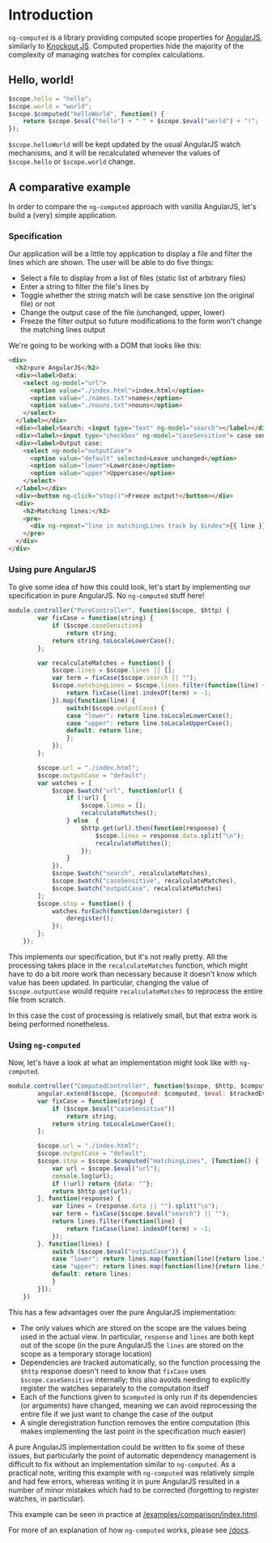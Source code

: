 # Introduction

`ng-computed` is a library providing computed scope properties for
[AngularJS][1], similarly to [Knockout JS][2]. Computed properties
hide the majority of the complexity of managing watches for complex
calculations.

[1]: http://angularjs.org/
[2]: http://knockoutjs.com/

## Hello, world!

```javascript
$scope.hello = "hello";
$scope.world = "world";
$scope.$computed("helloWorld", function() {
    return $scope.$eval("hello") + " " + $scope.$eval("world") + "!";
});
```

`$scope.helloWorld` will be kept updated by the usual AngularJS watch
mechanisms, and it will be recalculated whenever the values of
`$scope.hello` or `$scope.world` change.


## A comparative example

In order to compare the `ng-computed` approach with vanilla AngularJS,
let's build a (very) simple application.

### Specification

Our application will be a little toy application to display a file and
filter the lines which are shown. The user will be able to do five
things:

* Select a file to display from a list of files (static list of
  arbitrary files)
* Enter a string to filter the file's lines by
* Toggle whether the string match will be case sensitive (on the
  original file) or not
* Change the output case of the file (unchanged, upper, lower)
* Freeze the filter output so future modifications to the form won't
  change the matching lines output

We're going to be working with a DOM that looks like this:

```html
<div>
  <h2>pure AngularJS</h2>
  <div><label>Data:
    <select ng-model="url">
      <option value="./index.html">index.html</option>
      <option value="./names.txt">names</option>
      <option value="./nouns.txt">nouns</option>
    </select>
  </label></div>
  <div><label>Search: <input type="text" ng-model="search"></label></div>
  <div><label><input type="checkbox" ng-model="caseSensitive"> case sensitive</label></div>
  <div><label>Output case:
    <select ng-model="outputCase">
      <option value="default" selected>Leave unchanged</option>
      <option value="lower">Lowercase</option>
      <option value="upper">Uppercase</option>
    </select>
  </label></div>
  <div><button ng-click="stop()">Freeze output!</button></div>
  <div>
    <h2>Matching lines:</h2>
    <pre>
      <div ng-repeat="line in matchingLines track by $index">{{ line }}</div>
    </pre>
  </div>
</div>
```

### Using pure AngularJS

To give some idea of how this could look, let's start by implementing
our specification in pure AngularJS. No `ng-computed` stuff here!

```javascript
module.controller("PureController", function($scope, $http) {
        var fixCase = function(string) {
            if ($scope.caseSensitive)
                return string;
            return string.toLocaleLowerCase();
        };

        var recalculateMatches = function() {
            $scope.lines = $scope.lines || [];
            var term = fixCase($scope.search || "");
            $scope.matchingLines = $scope.lines.filter(function(line) {
                return fixCase(line).indexOf(term) > -1;
            }).map(function(line) {
                switch($scope.outputCase) {
                case "lower": return line.toLocaleLowerCase();
                case "upper": return line.toLocaleUpperCase();
                default: return line;
                };
            });
        };

        $scope.url = "./index.html";
        $scope.outputCase = "default";
        var watches = [
            $scope.$watch("url", function(url) {
                if (!url) {
                    $scope.lines = [];
                    recalculateMatches();
                } else  {
                    $http.get(url).then(function(response) {
                        $scope.lines = response.data.split("\n");
                        recalculateMatches();
                    });
                }
            }),
            $scope.$watch("search", recalculateMatches),
            $scope.$watch("caseSensitive", recalculateMatches),
            $scope.$watch("outputCase", recalculateMatches)
        ];
        $scope.stop = function() {
            watches.forEach(function(deregister) {
                deregister();
            });
        };
    });
```

This implements our specification, but it's not really pretty. All the
processing takes place in the `recalculateMatches` function, which
might have to do a bit more work than necessary because it doesn't
know which value has been updated. In particular, changing the value
of `$scope.outputCase` would require `recalculateMatches` to reprocess
the entire file from scratch.

In this case the cost of processing is relatively small, but that
extra work is being performed nonetheless.

### Using `ng-computed`

Now, let's have a look at what an implementation might look like with
`ng-computed`.

```javascript
module.controller("ComputedController", function($scope, $http, $computed, $trackedEval) {
        angular.extend($scope, {$computed: $computed, $eval: $trackedEval});
        var fixCase = function(string) {
            if ($scope.$eval("caseSensitive"))
                return string;
            return string.toLocaleLowerCase();
        };

        $scope.url = "./index.html";
        $scope.outputCase = "default";
        $scope.stop = $scope.$computed("matchingLines", [function() {
            var url = $scope.$eval("url");
            console.log(url);
            if (!url) return {data: ""};
            return $http.get(url);
        }, function(response) {
            var lines = (response.data || "").split("\n");
            var term = fixCase($scope.$eval("search") || "");
            return lines.filter(function(line) {
                return fixCase(line).indexOf(term) > -1;
            });
        }, function(lines) {
            switch ($scope.$eval("outputCase")) {
            case "lower": return lines.map(function(line){return line.toLocaleLowerCase();});
            case "upper": return lines.map(function(line){return line.toLocaleUpperCase();});
            default: return lines;
            }
        }]);
    })
```

This has a few advantages over the pure AngularJS implementation:

* The only values which are stored on the scope are the values being
  used in the actual view. In particular, `response` and `lines` are
  both kept out of the scope (in the pure AngularJS the `lines` are
  stored on the scope as a temporary storage location)
* Dependencies are tracked automatically, so the function processing
  the `$http` response doesn't need to know that `fixCase` uses
  `$scope.caseSensitive` internally; this also avoids needing to
  explicitly register the watches separately to the computation itself
* Each of the functions given to `$computed` is only run if its
  dependencies (or arguments) have changed, meaning we can avoid
  reprocessing the entire file if we just want to change the case of
  the output
* A single deregistration function removes the entire computation
  (this makes implementing the last point in the specification much
  easier)

A pure AngularJS implementation could be written to fix some of these
issues, but particularly the point of automatic dependency management
is difficult to fix without an implementation similar to
`ng-computed`. As a practical note, writing this example with
`ng-computed` was relatively simple and had few errors, whereas
writing it in pure AngularJS resulted in a number of minor mistakes
which had to be corrected (forgetting to register watches, in
particular).

This example can be seen in practice at
[/examples/comparison/index.html][3].

For more of an explanation of how `ng-computed` works, please see
[/docs][4].

[3]: https://raw.githack.com/ClearboxSystems/ng-computed/master/examples/comparison/index.html
[4]: https://github.com/ClearboxSystems/ng-computed/tree/master/docs
